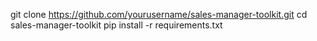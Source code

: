 git clone https://github.com/yourusername/sales-manager-toolkit.git
cd sales-manager-toolkit
pip install -r requirements.txt
